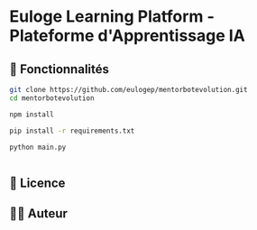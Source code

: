 # Euloge Learning Platform - Plateforme d'Apprentissage IA


## 🌟 Fonctionnalités







```bash
git clone https://github.com/eulogep/mentorbotevolution.git
cd mentorbotevolution

npm install

pip install -r requirements.txt
```

```bash
python main.py
```




```bash
```





## 📄 Licence


## 👨‍💻 Auteur

